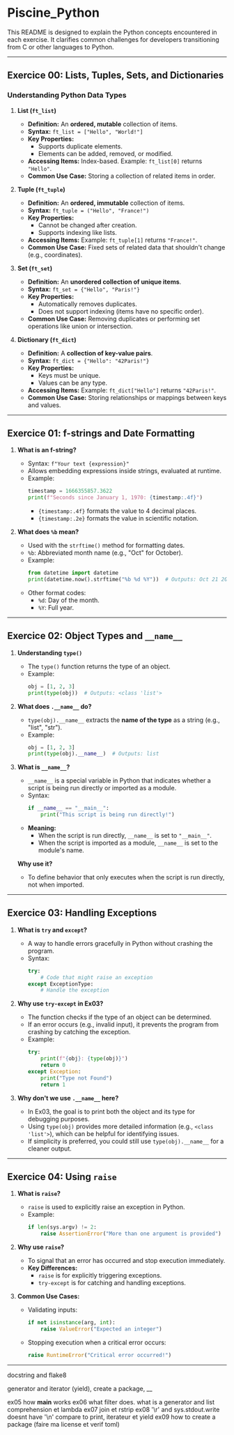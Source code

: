 # Piscine_Python

This README is designed to explain the Python concepts encountered in each exercise. It clarifies common challenges for developers transitioning from C or other languages to Python.

---

## Exercice 00: Lists, Tuples, Sets, and Dictionaries

### Understanding Python Data Types

1. **List (`ft_list`)**

   - **Definition:** An **ordered, mutable** collection of items.
   - **Syntax:** `ft_list = ["Hello", "World!"]`
   - **Key Properties:**
     - Supports duplicate elements.
     - Elements can be added, removed, or modified.
   - **Accessing Items:** Index-based. Example: `ft_list[0]` returns `"Hello"`.
   - **Common Use Case:** Storing a collection of related items in order.

2. **Tuple (`ft_tuple`)**

   - **Definition:** An **ordered, immutable** collection of items.
   - **Syntax:** `ft_tuple = ("Hello", "France!")`
   - **Key Properties:**
     - Cannot be changed after creation.
     - Supports indexing like lists.
   - **Accessing Items:** Example: `ft_tuple[1]` returns `"France!"`.
   - **Common Use Case:** Fixed sets of related data that shouldn't change (e.g., coordinates).

3. **Set (`ft_set`)**

   - **Definition:** An **unordered collection of unique items**.
   - **Syntax:** `ft_set = {"Hello", "Paris!"}`
   - **Key Properties:**
     - Automatically removes duplicates.
     - Does not support indexing (items have no specific order).
   - **Common Use Case:** Removing duplicates or performing set operations like union or intersection.

4. **Dictionary (`ft_dict`)**

   - **Definition:** A **collection of key-value pairs**.
   - **Syntax:** `ft_dict = {"Hello": "42Paris!"}`
   - **Key Properties:**
     - Keys must be unique.
     - Values can be any type.
   - **Accessing Items:** Example: `ft_dict["Hello"]` returns `"42Paris!"`.
   - **Common Use Case:** Storing relationships or mappings between keys and values.

---

## Exercice 01: f-strings and Date Formatting

1. **What is an f-string?**

   - Syntax: `f"Your text {expression}"`
   - Allows embedding expressions inside strings, evaluated at runtime.
   - Example:
     ```python
     timestamp = 1666355857.3622
     print(f"Seconds since January 1, 1970: {timestamp:.4f}")
     ```
     - `{timestamp:.4f}` formats the value to 4 decimal places.
     - `{timestamp:.2e}` formats the value in scientific notation.

2. **What does `%b` mean?**

   - Used with the `strftime()` method for formatting dates.
   - `%b`: Abbreviated month name (e.g., "Oct" for October).
   - Example:
     ```python
     from datetime import datetime
     print(datetime.now().strftime("%b %d %Y"))  # Outputs: Oct 21 2022
     ```
   - Other format codes:
     - `%d`: Day of the month.
     - `%Y`: Full year.

---

## Exercice 02: Object Types and `__name__`

1. **Understanding `type()`**

   - The `type()` function returns the type of an object.
   - Example:
     ```python
     obj = [1, 2, 3]
     print(type(obj))  # Outputs: <class 'list'>
     ```

2. **What does `.__name__` do?**

   - `type(obj).__name__` extracts the **name of the type** as a string (e.g., "list", "str").
   - Example:
     ```python
     obj = [1, 2, 3]
     print(type(obj).__name__)  # Outputs: list
     ```

3. **What is `__name__`?**

   - `__name__` is a special variable in Python that indicates whether a script is being run directly or imported as a module.
   - Syntax:
     ```python
     if __name__ == "__main__":
         print("This script is being run directly!")
     ```
   - **Meaning:**
     - When the script is run directly, `__name__` is set to `"__main__"`.
     - When the script is imported as a module, `__name__` is set to the module's name.

   **Why use it?**
   - To define behavior that only executes when the script is run directly, not when imported.

---

## Exercice 03: Handling Exceptions

1. **What is `try` and `except`?**

   - A way to handle errors gracefully in Python without crashing the program.
   - Syntax:
     ```python
     try:
         # Code that might raise an exception
     except ExceptionType:
         # Handle the exception
     ```

2. **Why use `try-except` in Ex03?**

   - The function checks if the type of an object can be determined.
   - If an error occurs (e.g., invalid input), it prevents the program from crashing by catching the exception.
   - Example:
     ```python
     try:
         print(f"{obj}: {type(obj)}")
         return 0
     except Exception:
         print("Type not Found")
         return 1
     ```

3. **Why don't we use `.__name__` here?**

   - In Ex03, the goal is to print both the object and its type for debugging purposes.
   - Using `type(obj)` provides more detailed information (e.g., `<class 'list'>`), which can be helpful for identifying issues.
   - If simplicity is preferred, you could still use `type(obj).__name__` for a cleaner output.

---

## Exercice 04: Using `raise`

1. **What is `raise`?**

   - `raise` is used to explicitly raise an exception in Python.
   - Example:
     ```python
     if len(sys.argv) != 2:
         raise AssertionError("More than one argument is provided")
     ```

2. **Why use `raise`?**

   - To signal that an error has occurred and stop execution immediately.
   - **Key Differences:**
     - `raise` is for explicitly triggering exceptions.
     - `try-except` is for catching and handling exceptions.

3. **Common Use Cases:**

   - Validating inputs:

     ```python
     if not isinstance(arg, int):
         raise ValueError("Expected an integer")
     ```

   - Stopping execution when a critical error occurs:

     ```python
     raise RuntimeError("Critical error occurred!")
     ```

---

docstring and flake8

generator and iterator (yield), create a package, __

ex05 how __main__ works
ex06 what filter does. what is a generator and list comprehension et lambda
ex07 join et rstrip
ex08 '\r' and sys.stdout.write doesnt have '\n' compare to print, iterateur et yield
ex09 how to create a package (faire ma license et verif toml)

